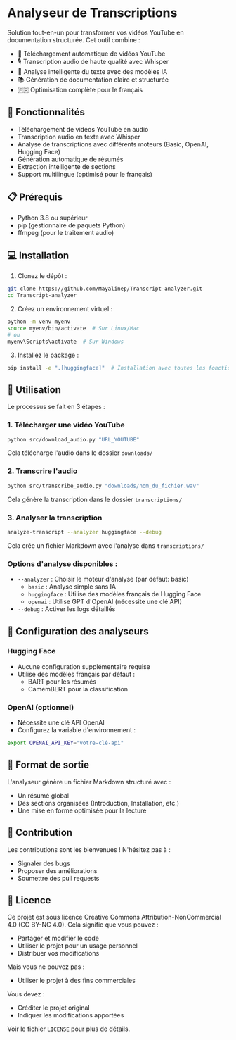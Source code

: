# Analyseur de Transcriptions

Solution tout-en-un pour transformer vos vidéos YouTube en documentation structurée. Cet outil combine :
- 🎥 Téléchargement automatique de vidéos YouTube
- 🎙️ Transcription audio de haute qualité avec Whisper
- 🤖 Analyse intelligente du texte avec des modèles IA
- 📚 Génération de documentation claire et structurée
- 🇫🇷 Optimisation complète pour le français

## 🚀 Fonctionnalités

- Téléchargement de vidéos YouTube en audio
- Transcription audio en texte avec Whisper
- Analyse de transcriptions avec différents moteurs (Basic, OpenAI, Hugging Face)
- Génération automatique de résumés
- Extraction intelligente de sections
- Support multilingue (optimisé pour le français)

## 📋 Prérequis

- Python 3.8 ou supérieur
- pip (gestionnaire de paquets Python)
- ffmpeg (pour le traitement audio)

## 💻 Installation

1. Clonez le dépôt :
```bash
git clone https://github.com/Mayalinep/Transcript-analyzer.git
cd Transcript-analyzer
```

2. Créez un environnement virtuel :
```bash
python -m venv myenv
source myenv/bin/activate  # Sur Linux/Mac
# ou
myenv\Scripts\activate  # Sur Windows
```

3. Installez le package :
```bash
pip install -e ".[huggingface]"  # Installation avec toutes les fonctionnalités
```

## 🎯 Utilisation

Le processus se fait en 3 étapes :

### 1. Télécharger une vidéo YouTube
```bash
python src/download_audio.py "URL_YOUTUBE"
```
Cela télécharge l'audio dans le dossier `downloads/`

### 2. Transcrire l'audio
```bash
python src/transcribe_audio.py "downloads/nom_du_fichier.wav"
```
Cela génère la transcription dans le dossier `transcriptions/`

### 3. Analyser la transcription
```bash
analyze-transcript --analyzer huggingface --debug
```
Cela crée un fichier Markdown avec l'analyse dans `transcriptions/`

### Options d'analyse disponibles :
- `--analyzer` : Choisir le moteur d'analyse (par défaut: basic)
  - `basic` : Analyse simple sans IA
  - `huggingface` : Utilise des modèles français de Hugging Face
  - `openai` : Utilise GPT d'OpenAI (nécessite une clé API)
- `--debug` : Activer les logs détaillés

## 🔧 Configuration des analyseurs

### Hugging Face
- Aucune configuration supplémentaire requise
- Utilise des modèles français par défaut :
  - BART pour les résumés
  - CamemBERT pour la classification

### OpenAI (optionnel)
- Nécessite une clé API OpenAI
- Configurez la variable d'environnement :
```bash
export OPENAI_API_KEY="votre-clé-api"
```

## 📝 Format de sortie

L'analyseur génère un fichier Markdown structuré avec :
- Un résumé global
- Des sections organisées (Introduction, Installation, etc.)
- Une mise en forme optimisée pour la lecture

## 🤝 Contribution

Les contributions sont les bienvenues ! N'hésitez pas à :
- Signaler des bugs
- Proposer des améliorations
- Soumettre des pull requests

## 📄 Licence

Ce projet est sous licence Creative Commons Attribution-NonCommercial 4.0 (CC BY-NC 4.0). Cela signifie que vous pouvez :
- Partager et modifier le code
- Utiliser le projet pour un usage personnel
- Distribuer vos modifications

Mais vous ne pouvez pas :
- Utiliser le projet à des fins commerciales

Vous devez :
- Créditer le projet original
- Indiquer les modifications apportées

Voir le fichier `LICENSE` pour plus de détails. 